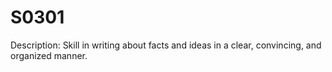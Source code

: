 # S0301
Description: Skill in writing about facts and ideas in a clear, convincing, and organized manner.
